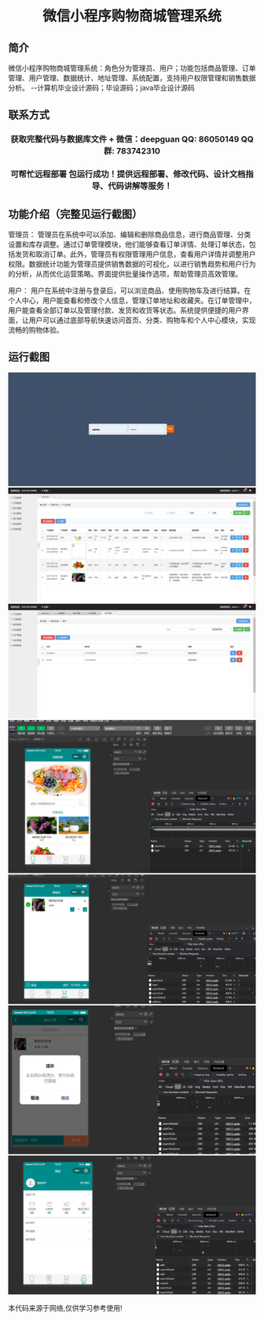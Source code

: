 <p><h1 align="center">微信小程序购物商城管理系统</h1></p>

## 简介
微信小程序购物商城管理系统：角色分为管理员、用户；功能包括商品管理、订单管理、用户管理、数据统计、地址管理、系统配置，支持用户权限管理和销售数据分析。    --计算机毕业设计源码；毕设源码；java毕业设计源码


## 联系方式
<p><h3 align="center">获取完整代码与数据库文件 + 微信：deepguan QQ: 86050149 QQ群: 783742310</h3></p>
<p><h3 align="center">可帮忙远程部署 包运行成功！提供远程部署、修改代码、设计文档指导、代码讲解等服务！</h3></p>

## 功能介绍（完整见运行截图）
管理员： 管理员在系统中可以添加、编辑和删除商品信息，进行商品管理、分类设置和库存调整。通过订单管理模块，他们能够查看订单详情、处理订单状态，包括发货和取消订单。此外，管理员有权限管理用户信息，查看用户详情并调整用户权限。数据统计功能为管理员提供销售数据的可视化，以进行销售趋势和用户行为的分析，从而优化运营策略。界面提供批量操作选项，帮助管理员高效管理。

用户： 用户在系统中注册与登录后，可以浏览商品、使用购物车及进行结算。在个人中心，用户能查看和修改个人信息，管理订单地址和收藏夹。在订单管理中，用户能查看全部订单以及管理付款、发货和收货等状态。系统提供便捷的用户界面，让用户可以通过底部导航快速访问首页、分类、购物车和个人中心模块，实现流畅的购物体验。


## 运行截图
![](imgs/588112-20221012181132802-542276778.png)
![](imgs/588112-20221012181139512-1570812932.png)
![](imgs/588112-20221012181149515-358498760.png)
![](imgs/588112-20221012181155060-1484140369.png)
![](imgs/588112-20221012181200273-1988315230.png)
![](imgs/588112-20221012181204799-1889701598.png)
![](imgs/588112-20221012181209223-401053164.png)

<p>本代码来源于网络,仅供学习参考使用!</p>
